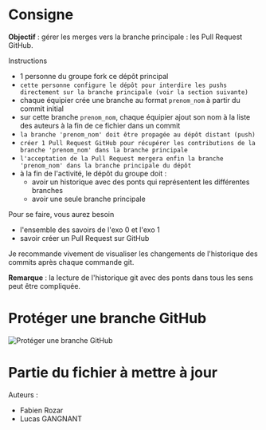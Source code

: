 # Consigne

**Objectif** : gérer les merges vers la branche principale : les Pull Request GitHub.

Instructions
 - 1 personne du groupe fork ce dépôt principal
 - `cette personne configure le dépôt pour interdire les pushs directement sur la branche principale (voir la section suivante)`
 - chaque équipier crée une branche au format `prenom_nom` à partir du commit initial
 - sur cette branche `prenom_nom`, chaque équipier ajout son nom à la liste des auteurs à la fin de ce fichier dans un commit
 - `la branche 'prenom_nom' doit être propagée au dépôt distant (push)`
 - `créer 1 Pull Request GitHub pour récupérer les contributions de la branche 'prenom_nom' dans la branche principale`
 - `l'acceptation de la Pull Request mergera enfin la branche 'prenom_nom' dans la branche principale du dépôt`
 - à la fin de l'activité, le dépôt du groupe doit :
   - avoir un historique avec des ponts qui représentent les différentes branches
   - avoir une seule branche principale

Pour se faire, vous aurez besoin
 - l'ensemble des savoirs de l'exo 0 et l'exo 1
 - savoir créer un Pull Request sur GitHub

Je recommande vivement de visualiser les changements de l'historique des commits
après chaque commande git.

**Remarque** : la lecture de l'historique git avec des ponts dans tous les sens peut être compliquée.

# Protéger une branche GitHub

![Protéger une branche GitHub](./github-protect-branch.gif "Protéger une branche GitHub")

# Partie du fichier à mettre à jour

Auteurs :
 - Fabien Rozar
 - Lucas GANGNANT